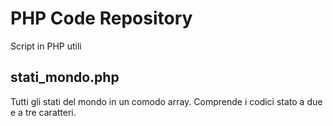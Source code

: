 # PHP Code Repository

Script in PHP utili

## stati_mondo.php

Tutti gli stati del mondo in un comodo array. Comprende i codici stato a due e a tre caratteri.
